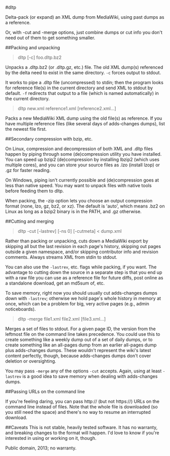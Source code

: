 #dltp

Delta-pack (or expand) an XML dump from MediaWiki, using past dumps as a reference. 

Or, with -cut and -merge options, just combine dumps or cut info you don't need out of them to get something smaller.

##Packing and unpacking

> dltp [-c] foo.dltp.bz2

Unpacks a .dltp.bz2 (or .dltp.gz, etc.) file. The old XML dump(s) referenced by the delta need to exist in the same directory. `-c` forces output to stdout.

It works to pipe a .dltp file (uncompressed) to stdin; then the program looks for reference file(s) in the current directory and send XML to stdout by default. `-f` redirects that output to a file (which is named automatically) in the current directory.

> dltp new.xml reference1.xml [reference2.xml...]

Packs a new MediaWiki XML dump using the old file(s) as reference. If you have multiple reference files (like several days of adds-changes dumps), list the newest file first.

##Secondary compression with bzip, etc.

On Linux, compression and decompression of both XML and .dltp files happen by piping through some (de)compression utility you have installed. You can speed up bzip2 (de)compression by installing lbzip2 (which uses multiple cores), and you can store your source files as .lzo (install lzop) or .gz for faster reading. 

On Windows, piping isn't currently possible and (de)compression goes at less than native speed. You may want to unpack files with native tools before feeding them to dltp.

When packing, the -zip option lets you choose an output compression format (none, lzo, gz, bz2, or xz). The default is 'auto', which means .bz2 on Linux as long as a bzip2 binary is in the PATH, and .gz otherwise.

##Cutting and merging

> dltp -cut [-lastrev] [-ns 0] [-cutmeta] < dump.xml

Rather than packing or unpacking, cuts down a MediaWiki export by skipping all but the last revision in each page's history, skipping out pages outside a given namespace, and/or skipping contributor info and revision comments. Always streams XML from stdin to stdout.

You can also use the `-lastrev`, etc. flags while packing, if you want. The advantage to cutting down the source in a separate step is that you end up with a raw file you can use as a reference file for future diffs, post online as a standalone download, get an md5sum of, etc.

To save memory, right now you should usually cut adds-changes dumps down with `-lastrev`; otherwise we hold  page's whole history in memory at once, which can be a problem for big, very active pages (e.g., admin noticeboards).

> dltp -merge file1.xml file2.xml [file3.xml...]

Merges a set of files to stdout. For a given page ID, the version from the leftmost file on the command line takes precedence. You could use this to create something like a weekly dump out of a set of daily dumps, or to create something like an all-pages dump from an earlier all-pages dump plus adds-changes dumps. These wouldn't represent the wiki's latest content perfectly, though, because adds-changes dumps don't cover deletion or oversighting.

You may pass `-merge` any of the options `-cut` accepts. Again, using at least `-lastrev` is a good idea to save memory when dealing with adds-changes dumps.

##Passing URLs on the command line

If you're feeling daring, you can pass http:// (but not https://) URLs on the command line instead of files. Note that the whole file is downloaded (so you still need the space) and there's no way to resume an interrupted download.

##Caveats
This is not stable, heavily tested software. It has no warranty, and breaking changes to the format will happen.  I'd love to know if you're interested in using or working on it, though.

Public domain, 2013; no warranty.